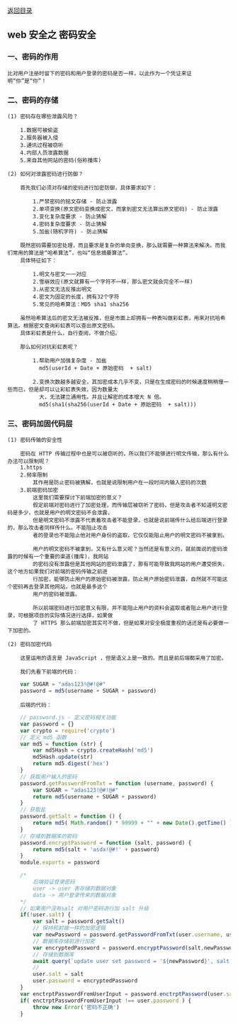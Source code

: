 [返回目录](./README.md)

## web 安全之 密码安全

### 一、密码的作用

    比对用户注册时留下的密码和用户登录的密码是否一样，以此作为一个凭证来证明“你”是“你”！

### 二、密码的存储

    (1) 密码存在哪些泄露风险？

        1.数据可被偷盗
        2.服务器被入侵
        3.通讯过程被窃听
        4.内部人员泄露数据
        5.来自其他网站的密码(俗称撞库)

    (2) 如何对泄露密码进行防御？

        首先我们必须对存储的密码进行加密防御，具体要求如下：

            1.严禁密码的铭文存储 - 防止泄露
            2.单项变换(原文密码变换成密文，而拿到密文无法算出原文密码) - 防止泄露
            3.变化复杂度要求 - 防止猜解
            4.密码复杂度要求 - 防止猜解
            5.加盐(随机字符) - 防止猜解
        
        既然密码需要加密处理，而且要求是复杂的单向变换，那么就需要一种算法来解决。而我们常用的算法是“哈希算法”，也叫“信息摘要算法”。
        具体特征如下：

            1.明文与密文一一对应
            2.雪崩效应(原文就算有一个字符不一样，那么密文就会完全不一样)
            3.从密文无法反推出明文
            4.密文为固定的长度，拥有32个字符
            5.常见的哈希算法：MD5 sha1 sha256

        虽然哈希算法后的密文无法被反推，但是市面上却拥有一种表叫做彩虹表，用来对抗哈希算法。根据密文查询彩虹表可以查出原文密码。
        具体彩虹表是什么，自行查阅，不做介绍。

        那么如何对抗彩虹表呢？

            1.帮助用户加强复杂度 - 加盐
              md5(userId + Date + 原始密码  + salt)

            2.变换次数越多越安全，其加密成本几乎不变，只是在生成密码的时候速度稍稍慢一些而已，但是却可以让彩虹表失效，因为数量太
              大，无法建立通用性。并且让解密的成本增大 N 倍。
              md5(sha1(sha256(userId + Date + 原始密码  + salt)))


### 三、密码加固代码层

    (1) 密码传输的安全性

        密码在 HTTP 传输过程中也是可以被窃听的，所以我们不能够进行明文传输，那么有什么办法可以限制呢？
        1.https 
        2.频率限制
            其作用是防止密码被猜解，也就是说限制用户在一段时间内输入密码的次数
        3.前端密码加密
            这里我们需要探讨下前端加密的意义？
            假定前端对密码进行了加密处理，而传输层被窃听了密码，但是攻击者不知道明文密码是多少，也就是用户的明文密码不会泄露，
            但是明文密码不泄露不代表着攻击者不能登录，也就是说前端传什么给后端进行登录的，那么攻击者同样传什么。不能阻止攻击
            者的登录也不能阻止他对用户身份的盗取，它仅仅能阻止用户的明文密码不被拿到。

            用户的明文密码不被拿到，又有什么意义呢？当然还是有意义的，就前面说的密码泄露的时候有一个重要的渠道(撞库)，我网站
            的密码没有泄露但是其他网站的密码泄露了，那有可能导致我网站的用户遭受损失，这个地方如果我们对前端的密码传输之前进
            行加密，能够防止用户的原始密码被泄露，防止用户原始密码泄露，自然就不可能这个密码再去登录其他网站，也就是最多这个
            用户的密码被泄露。

            所以前端密码进行加密意义有限，并不能阻止用户的资料会盗取或者阻止用户进行登录，可根据项目的实际情况进行选择，如果做
            了 HTTPS 那么前端加密其实可不做，但是如果对安全极度重视的话还是有必要做一下加密的。

    (2) 密码加密代码

        这里运用的语言是 JavaScript ，但是语义上是一致的。而且是前后端都采用了加密。

        我们先看下前端的代码：
```js
    var SUGAR = "adas123!@#!@#"
    password = md5(username + SUGAR + password)
```

        后端的代码：
```js
    // password.js - 定义密码相关功能
    var password = {}
    var crypto = require('crypto')
    // 定义 md5 函数
    var md5 = function (str) {
        var md5Hash = crypto.createHash('md5')
        md5Hash.update(str)
        return md5.digest('hex')
    }
    // 获取用户输入的密码
    password.getPasswordFromTxt = function (username, password) {
        var SUGAR = "adas123!@#!@#"
        return md5(username + SUGAR + password)
    }
    // 获取盐
    password.getSalt = function () {
        return md5( Math.random() * 99999 + "" + new Date().getTime() )
    }
    // 存储到数据库的密码
    password.encryptPassword = function (salt, password) {
        return md5(salt + 'asda!@#!' + password)
    }
    module.exports = password

    /* 
        后端验证登录密码 
        user -> user 表存储的数据对象
        data -> 用户登录传来的数据对象
    */
    // 如果用户没有salt 对用户密码进行加 salt 升级
    if(!user.salt) {
        var salt = password.getSalt()
        // 保持和前端一样的加密逻辑
        var newPassword = password.getPasswordFromTxt(user.username, user.password)
        // 数据库存储前进行加密
        var encryptedPassword = password.encryptPassword(salt,newPassword)
        // 存储到数据库
        await query(`update user set password = '${newPassword}', salt = '${salt}' where id = ${user.id}`)
        // 
        user.salt = salt 
        user.password = encryptedPassword
    }
    var enctrptPasswordFromUserInput = password.enctrptPassword(user.salt,data.password)
    if( enctrptPasswordFromUserInput !== user.password ) {
        throw new Error('密码不正确')
    }

```




              




            




